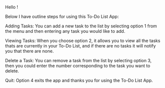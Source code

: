 Hello ! 

Below I have outline steps for using this To-Do List App:

Adding Tasks: You can add a new task to the list by selecting option 1 from the menu and then entering any task you would like to add.

Viewing Tasks: When you choose option 2, it allows you to view all the tasks thats are currently in your To-Do List, and if there are no tasks it will notify you that there are none.

Delete a Task: You can remove a task from the list by selecting option 3, then you could enter the number corresponding to the task you want to delete.

Quit: Option 4 exits the app and thanks you for using the To-Do List App.    
